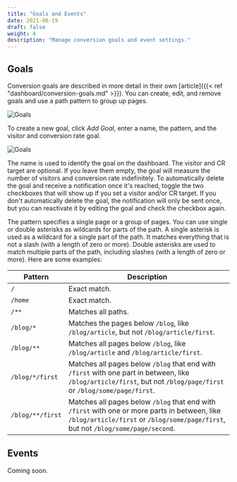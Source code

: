 ```yaml
---
title: "Goals and Events"
date: 2021-06-19
draft: false
weight: 4
description: "Manage conversion goals and event settings."
---
```


## Goals

Conversion goals are described in more detail in their own [article]({{< ref "dashboard/conversion-goals.md" >}}). You can create, edit, and remove goals and use a path pattern to group up pages.

![Goals](/dashboard/goals.png)

To create a new goal, click *Add Goal*, enter a name, the pattern, and the visitor and conversion rate goal.

![Goals](/dashboard/create-goal.png)

The name is used to identify the goal on the dashboard. The visitor and CR target are optional. If you leave them empty, the goal will measure the number of visitors and conversion rate indefinitely. To automatically delete the goal and receive a notification once it's reached, toggle the two checkboxes that will show up if you set a visitor and/or CR target. If you don't automatically delete the goal, the notification will only be sent once, but you can reactivate it by editing the goal and check the checkbox again.

The pattern specifies a single page or a group of pages. You can use single or double asterisks as wildcards for parts of the path. A single asterisk is used as a wildcard for a single part of the path. It matches everything that is not a slash (with a length of zero or more). Double asterisks are used to match multiple parts of the path, including slashes (with a length of zero or more). Here are some examples:

| Pattern | Description |
| - | - |
| `/` | Exact match. |
| `/home` | Exact match. |
| `/**` | Matches all paths. |
| `/blog/*` | Matches the pages below `/blog`, like `/blog/article`, but not `/blog/article/first`. |
| `/blog/**` | Matches all pages below `/blog`, like `/blog/article` and `/blog/article/first`. |
| `/blog/*/first` | Matches all pages below `/blog` that end with `/first` with one part in between, like `/blog/article/first`, but not `/blog/page/first` or `/blog/some/page/first`. |
| `/blog/**/first` | Matches all pages below `/blog` that end with `/first` with one or more parts in between, like `/blog/article/first` or `/blog/some/page/first`, but not `/blog/some/page/second`. |

## Events

Coming soon.

